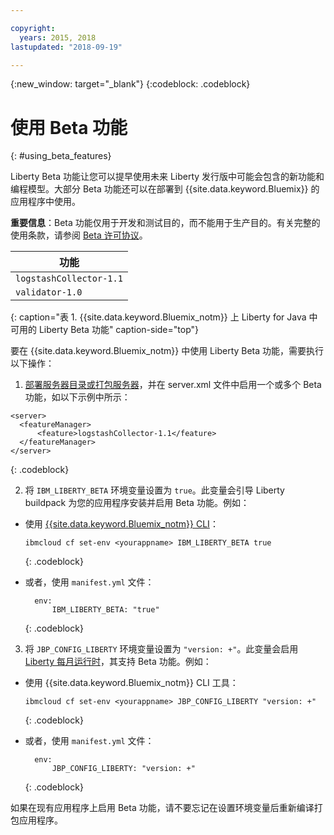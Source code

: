 ```yaml
---

copyright:
  years: 2015, 2018
lastupdated: "2018-09-19"

---
```


{:new_window: target="_blank"}
{:codeblock: .codeblock}

# 使用 Beta 功能
{: #using_beta_features}

Liberty Beta 功能让您可以提早使用未来 Liberty 发行版中可能会包含的新功能和编程模型。大部分 Beta 功能还可以在部署到 {{site.data.keyword.Bluemix}} 的应用程序中使用。

**重要信息**：Beta 功能仅用于开发和测试目的，而不能用于生产目的。有关完整的使用条款，请参阅 [Beta 许可协议](http://public.dhe.ibm.com/ibmdl/export/pub/software/websphere/wasdev/downloads/wlp/beta/lafiles/en.html)。

|功能|
| ------ |
| `logstashCollector-1.1` |
| `validator-1.0` |
{: caption="表 1. {{site.data.keyword.Bluemix_notm}} 上 Liberty for Java 中可用的 Liberty Beta 功能" caption-side="top"}

要在 {{site.data.keyword.Bluemix_notm}} 中使用 Liberty Beta 功能，需要执行以下操作：

1. [部署服务器目录或打包服务器](optionsForPushing.html)，并在 server.xml 文件中启用一个或多个 Beta 功能，如以下示例中所示：

  ```
<server>
    <featureManager>
        <feature>logstashCollector-1.1</feature>
    </featureManager>
</server>
  ```
  {: .codeblock}

2.  将 `IBM_LIBERTY_BETA` 环境变量设置为 `true`。此变量会引导 Liberty buildpack 为您的应用程序安装并启用 Beta 功能。例如：
  * 使用 [{{site.data.keyword.Bluemix_notm}} CLI](../../cli/reference/bluemix_cli/download_cli.html)：
    ```
    ibmcloud cf set-env <yourappname> IBM_LIBERTY_BETA true
    ```
    {: .codeblock}

  * 或者，使用 `manifest.yml` 文件：
    ```
      env:
          IBM_LIBERTY_BETA: "true"
    ```
    {: .codeblock}

3. 将 `JBP_CONFIG_LIBERTY` 环境变量设置为 `"version: +"`。此变量会启用 [Liberty 每月运行时](buildpackDefaults.html#liberty_versions)，其支持 Beta 功能。例如：
  * 使用 {{site.data.keyword.Bluemix_notm}} CLI 工具：
    ```
    ibmcloud cf set-env <yourappname> JBP_CONFIG_LIBERTY "version: +"
    ```
    {: .codeblock}

  * 或者，使用 `manifest.yml` 文件：
    ```
      env:
          JBP_CONFIG_LIBERTY: "version: +"
    ```
    {: .codeblock}

如果在现有应用程序上启用 Beta 功能，请不要忘记在设置环境变量后重新编译打包应用程序。
